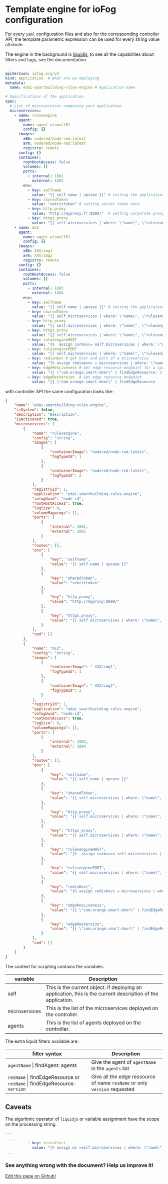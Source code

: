 # Template engine for ioFog configuration

For every `yaml` configuration files and also for the corresponding controller API, the template parametric expression can be used for every string value attribute.

The engine in the background is [liquidjs](https://liquidjs.com/index.html), to see all the capabilities about filters and tags, see the documentation.

```yaml
---
apiVersion: iofog.org/v2
kind: Application  # What are we deploying
metadata:
  name: edai-smartbuilding-rules-engine # Application name

# Specifications of the application
spec:
  # List of microservices composing your application
  microservices:
    - name: rulesengine
      agent:
        name: agent-aismall01
        config: {}
      images:
        x86: nodered/node-red:latest
        arm: nodered/node-red:latest
        registry: remote
      config: {}
      container:
        rootHostAccess: false
        volumes: []
        ports:
          - internal: 1881
            external: 1882
        env:  
          - key: selfname
            value: "{{ self.name | upcase }}" # setting the application name to the microservice in uppercase
          - key: sharedToken
            value: "sekrittoken" # setting secret token once
          - key: http_proxy
            value: "http://myproxy.fr:8080/"  # setting corporate proxy once
          - key: https_proxy
            value: "{{ self.microservices | where: \"name\", \"rulesengine\" | first | map: \"env\" | first | where: \"key\" , \"http_proxy\" | first | map: \"value\" | first }}" # get the https proxy from rulesengine ms and env http_proxy
    - name: ms2
      agent:
        name: agent-aismall01
        config: {}
      images:
        x86: XXX/img1
        arm: XXX/img2
        registry: remote
      config: {}
      container:
        rootHostAccess: false
        volumes: []
        ports:
          - internal: 1883
            external: 1884
        env:  
          - key: selfname
            value: "{{ self.name | upcase }}" # setting the application name to the microservice in uppercase
          - key: sharedToken
            value: "{{ self.microservices | where: \"name\", \"rulesengine\" | first | map: \"env\" | first | where: \"key\", \"sharedToken\" | first | map: \"value\" | first }}" # get the sharedToken from rulesengine ms and env sharedToken
          - key: http_proxy
            value: "{{ self.microservices | where: \"name\", \"rulesengine\" | first | map: \"env\" | first | where: \"key\" , \"http_proxy\" | first | map: \"value\" | first }}" # get the http proxy from rulesengine ms and env http_proxy
          - key: https_proxy
            value: "{{ self.microservices | where: \"name\", \"rulesengine\" | first | map: \"env\" | first | where: \"key\" , \"http_proxy\" | first | map: \"value\" | first }}" # get the https proxy from rulesengine ms and env http_proxy
          - key: rulesengineHOST
            value: "{%  assign curmsvc= self.microservices | where: \"name\", \"msvc-1\" | first %}{{ curmsvc | findAgent: agents | map: \"host\" }}"  # get the host where a microservice is running via agent
          - key: rulesenginePORT
            value: "{{ self.microservices | where: \"name\", \"rulesengine\" | first | map: \"ports\" | first | map: \"external\" | first }}"
          - key: redisHost # get host and port of a mciroservice
            value: "{% assign redismsvc = microservices | where: \"name\", \"redistest\" | first %}{{ redismsvc | findAgent: agents | map: \"host\"}}:{{ redismsvc | map: \"ports\" | first | first |map: \"external\" | first }}"
          - key: edgeResLiveness # Get edge resource endpoint for a specific version
            value: "{{ \"com.orange.smart-door\" | findEdgeResource: \"0.0.1\" | map: \"interface\" | map: \"endpoints\" | first  | where: \"name\", \"liveness\" | first | map: \"url\" }}"
          - key: edgeResVersion  # Get edge resource endpoint
            value: "{{ \"com.orange.smart-door\" | findEdgeResource            | map: \"interface\" | map: \"endpoints\" | first  | where: \"name\", \"version\" | first | map: \"url\" }}"
```

with controller API the same configuration looks like:

```json
{
    "name": "edai-smartbuilding-rules-engine",
    "isSystem": false,
    "description": "Description",
    "isActivated": true,
    "microservices": [
        {
            "name": "rulesengine",
            "config": "string",
            "images": [
                {
                    "containerImage": "nodered/node-red:latest",
                    "fogTypeId": 1
                },
                {
                    "containerImage": "nodered/node-red:latest",
                    "fogTypeId": 2
                }
            ],
            "registryId": 1,
            "application": "edai-smartbuilding-rules-engine",
            "iofogUuid": "node-id",
            "rootHostAccess": true,
            "logSize": 0,
            "volumeMappings": [],
            "ports": [
                {
                    "internal": 1881,
                    "external": 1882
                }
            ],
            "routes": [],
            "env": [
                { 
                    "key": "selfname",
                    "value": "{{ self.name | upcase }}"
                },
                {
                    "key": "sharedToken",
                    "value": "sekrittoken"
                },
                {
                    "key": "http_proxy",
                    "value": "http://myproxy:8080/"
                },
                {
                    "key": "https_proxy",
                    "value": "{{ self.microservices | where: \"name\", \"rulesengine\" | first | map: \"env\" | first | where: \"key\" , \"http_proxy\" | first | map: \"value\" | first }}"
                }
            ],
            "cmd": []
        },
        {
            "name": "ms2",
            "config": "string",
            "images": [
                {
                    "containerImage": " XXX/img1",
                    "fogTypeId": 1
                },
                {
                    "containerImage": " XXX/img2",
                    "fogTypeId": 2
                }
            ],
            "registryId": 1,
            "application": "edai-smartbuilding-rules-engine",
            "iofogUuid": "node-id",
            "rootHostAccess": true,
            "logSize": 0,
            "volumeMappings": [],
            "ports": [
                {
                    "internal": 1883,
                    "external": 1884
                }
            ],
            "routes": [],
            "env": [
                { 
                    "key": "selfname",
                    "value": "{{ self.name | upcase }}"
                },
                {
                    "key": "sharedToken",
                    "value": "{{ self.microservices | where: \"name\", \"rulesengine\" | first | map: \"env\" | first | where: \"key\", \"sharedToken\" | first | map: \"value\" | first }}"
                },
                {
                    "key": "http_proxy",
                    "value": "{{ self.microservices | where: \"name\", \"rulesengine\" | first | map: \"env\" | first | where: \"key\" , \"http_proxy\" | first | map: \"value\" | first }}"
                },
                {
                    "key": "https_proxy",
                    "value": "{{ self.microservices | where: \"name\", \"rulesengine\" | first | map: \"env\" | first | where: \"key\" , \"http_proxy\" | first | map: \"value\" | first }}"
                },
                {
                    "key": "rulesengineHOST",
                    "value": "{%  assign curmsvc= self.microservices | where: \"name\", \"msvc-1\" | first %}{{ curmsvc | findAgent: agents | map: \"host\" }}"
                },
                {
                    "key": "rulesenginePORT",
                    "value": "{{ self.microservices | where: \"name\", \"rulesengine\" | first | map: \"ports\" | first | map: \"external\" | first }}"
                },
                {
                    "key": "redisHost",
                    "value": "{% assign redismsvc = microservices | where: \"name\", \"redistest\" | first %}{{ redismsvc | findAgent: agents | map: \"host\"}}:{{ redismsvc | map: \"ports\" | first | first |map: \"external\" | first }}"
                },
                {
                    "key": "edgeResLiveness",
                    "value": "{{ \"com.orange.smart-door\" | findEdgeResource: \"0.0.1\" | map: \"interface\" | map: \"endpoints\" | first  | where: \"name\", \"liveness\" | first | map: \"url\" }}"
                },
                {
                    "key": "edgeResVersion",
                    "value": "{{ \"com.orange.smart-door\" | findEdgeResource            | map: \"interface\" | map: \"endpoints\" | first  | where: \"name\", \"version\" | first | map: \"url\" }}"
                }
            ],
            "cmd": []
        }
    ]
}
```

The context for scripting contains the variables:

| variable      | Description                                                                                                           |
| ------------- | --------------------------------------------------------------------------------------------------------------------- |
| self          | This is the current object. if deploying an application, this is the current description of the application.          |
| microservices | This is the list of the microservices deployed on the controller.                                                     |
| agents        | This is the list of agents deployed on the controller.                                                                |

The extra liquid filters available are:

| filter syntax                                                            | Description                                                                                                           |
| -----------------------------------------------------------------        | --------------------------------------------------------------------------------------------------------------------- |
| `agentName` \| findAgent: agents                                          | Give the agent of `agentName` in the `agents` list                                                                   |
| `resName` \| findEdgeResource or `resName` \| findEdgeResource: `version`| Give all the edge ressource of name `resName` or only `version` requested                                             |


## Caveats

The algoritmic operator of `liquidjs` or variable assignment have the scope on the processing string.

```yaml
---
....
          - key: testaffect
            value: "{% assign ms =self.microservices | where: \"name\", \"rulesengine\" | first %}{{ ms.env | where: \"key\" , \"http_proxy\" | first }}"
....
```

<aside class="notifications contribute">
  <h3><img src="/images/icos/ico-github.svg" alt="">See anything wrong with the document? Help us improve it!</h3>
  <a href="https://github.com/eclipse-iofog/iofog.org/edit/develop/content/docs/2/reference-iofogctl/reference-template-engine.md"
    target="_blank">
    <p>Edit this page on Github!</p>
  </a>
</aside>
